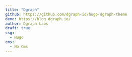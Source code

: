 ```yaml
---
title: "Dgraph"
github: https://github.com/dgraph-io/hugo-dgraph-theme
demo: https://blog.dgraph.io/
author: Dgraph Labs
draft: true
ssg:
  - Hugo
cms:
  - No Cms
---
```

